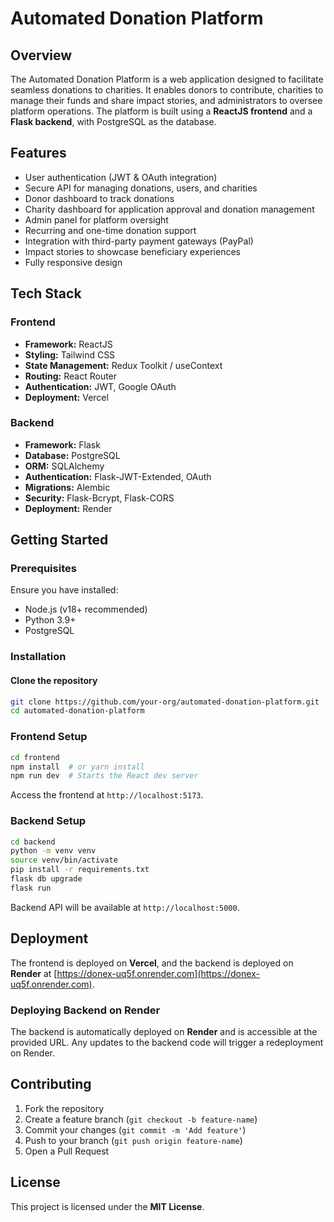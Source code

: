 # Automated Donation Platform

## Overview

The Automated Donation Platform is a web application designed to facilitate seamless donations to charities. It enables donors to contribute, charities to manage their funds and share impact stories, and administrators to oversee platform operations. The platform is built using a **ReactJS frontend** and a **Flask backend**, with PostgreSQL as the database.

## Features

- User authentication (JWT & OAuth integration)
- Secure API for managing donations, users, and charities
- Donor dashboard to track donations
- Charity dashboard for application approval and donation management
- Admin panel for platform oversight
- Recurring and one-time donation support
- Integration with third-party payment gateways (PayPal)
- Impact stories to showcase beneficiary experiences
- Fully responsive design

## Tech Stack

### Frontend
- **Framework:** ReactJS
- **Styling:** Tailwind CSS
- **State Management:** Redux Toolkit / useContext
- **Routing:** React Router
- **Authentication:** JWT, Google OAuth
- **Deployment:** Vercel

### Backend
- **Framework:** Flask
- **Database:** PostgreSQL
- **ORM:** SQLAlchemy
- **Authentication:** Flask-JWT-Extended, OAuth
- **Migrations:** Alembic
- **Security:** Flask-Bcrypt, Flask-CORS
- **Deployment:** Render

## Getting Started

### Prerequisites

Ensure you have installed:

- Node.js (v18+ recommended)
- Python 3.9+
- PostgreSQL

### Installation

#### Clone the repository

```sh
git clone https://github.com/your-org/automated-donation-platform.git
cd automated-donation-platform
```

### Frontend Setup

```sh
cd frontend
npm install  # or yarn install
npm run dev  # Starts the React dev server
```

Access the frontend at `http://localhost:5173`.

### Backend Setup

```sh
cd backend
python -m venv venv
source venv/bin/activate 
pip install -r requirements.txt
flask db upgrade
flask run
```

Backend API will be available at `http://localhost:5000`.

## Deployment

The frontend is deployed on **Vercel**, and the backend is deployed on **Render** at [https://donex-uq5f.onrender.com](https://donex-uq5f.onrender.com).

### Deploying Backend on Render
The backend is automatically deployed on **Render** and is accessible at the provided URL. Any updates to the backend code will trigger a redeployment on Render.

## Contributing

1. Fork the repository
2. Create a feature branch (`git checkout -b feature-name`)
3. Commit your changes (`git commit -m 'Add feature'`)
4. Push to your branch (`git push origin feature-name`)
5. Open a Pull Request

## License
This project is licensed under the **MIT License**.

